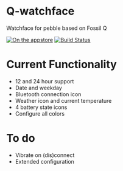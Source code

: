 # Q-watchface
Watchface for pebble based on Fossil Q

[![On the appstore](http://pblweb.com/badge/56f2ad3de4a859e04d000006/orange/small/)](https://apps.getpebble.com/applications/56f2ad3de4a859e04d000006) [![Build Status](https://travis-ci.org/jonaslej/pebble-qwatchface.svg?branch=master)](https://travis-ci.org/jonaslej/pebble-qwatchface)
# Current Functionality
* 12 and 24 hour support
* Date and weekday
* Bluetooth connection icon
* Weather icon and current temperature
* 4 battery state icons
* Configure all colors

# To do
* Vibrate on (dis)connect
* Extended configuration
